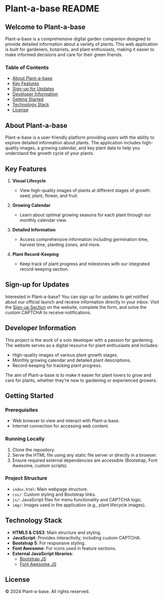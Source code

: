# Plant-a-base README

## Welcome to Plant-a-base

Plant-a-base is a comprehensive digital garden companion designed to provide detailed information about a variety of plants. This web application is built for gardeners, botanists, and plant enthusiasts, making it easier to make informed decisions and care for their green friends.

### Table of Contents
- [About Plant-a-base](#about-plant-a-base)
- [Key Features](#key-features)
- [Sign-up for Updates](#sign-up-for-updates)
- [Developer Information](#developer-information)
- [Getting Started](#getting-started)
- [Technology Stack](#technology-stack)
- [License](#license)

## About Plant-a-base

Plant-a-base is a user-friendly platform providing users with the ability to explore detailed information about plants. The application includes high-quality images, a growing calendar, and key plant data to help you understand the growth cycle of your plants.

## Key Features

1. **Visual Lifecycle**  
   - View high-quality images of plants at different stages of growth: seed, plant, flower, and fruit.
  
2. **Growing Calendar**  
   - Learn about optimal growing seasons for each plant through our monthly calendar view.
  
3. **Detailed Information**  
   - Access comprehensive information including germination time, harvest time, planting zones, and more.

4. **Plant Record-Keeping**  
   - Keep track of plant progress and milestones with our integrated record-keeping section.

## Sign-up for Updates

Interested in Plant-a-base? You can sign up for updates to get notified about our official launch and receive information directly in your inbox. Visit the [Sign-up Section](#sign-up-for-updates) on the website, complete the form, and solve the custom CAPTCHA to receive notifications.

## Developer Information

This project is the work of a solo developer with a passion for gardening. The website serves as a digital resource for plant enthusiasts and includes:
- High-quality images of various plant growth stages.
- Monthly growing calendar and detailed plant descriptions.
- Record-keeping for tracking plant progress.

The aim of Plant-a-base is to make it easier for plant lovers to grow and care for plants, whether they're new to gardening or experienced growers.

## Getting Started

### Prerequisites
- Web browser to view and interact with Plant-a-base.
- Internet connection for accessing web content.

### Running Locally
1. Clone the repository.
2. Serve the HTML file using any static file server or directly in a browser.
3. Ensure required external dependencies are accessible (Bootstrap, Font Awesome, custom scripts).

### Project Structure
- `index.html`: Main webpage structure.
- `css/`: Custom styling and Bootstrap links.
- `js/`: JavaScript files for menu functionality and CAPTCHA logic.
- `img/`: Images used in the application (e.g., plant lifecycle images).

## Technology Stack
- **HTML5 & CSS3**: Main structure and styling.
- **JavaScript**: Provides interactivity, including custom CAPTCHA.
- **Bootstrap 5**: For responsive styling.
- **Font Awesome**: For icons used in feature sections.
- **External JavaScript libraries**:
  - [Bootstrap JS](https://cdnjs.cloudflare.com/ajax/libs/bootstrap/5.3.0/js/bootstrap.bundle.min.js)
  - [Font Awesome JS](https://kit.fontawesome.com/c2e74e567e.js)

## License

&copy; 2024 Plant-a-base. All rights reserved.
